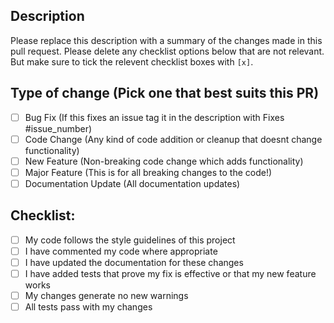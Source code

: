 ## Description
Please replace this description with a summary of the changes made in this pull request.
Please delete any checklist options below that are not relevant.
But make sure to tick the relevent checklist boxes with `[x]`.

## Type of change (Pick one that best suits this PR)
- [ ] Bug Fix (If this fixes an issue tag it in the description with Fixes #issue_number)
- [ ] Code Change (Any kind of code addition or cleanup that doesnt change functionality)
- [ ] New Feature (Non-breaking code change which adds functionality)
- [ ] Major Feature (This is for all breaking changes to the code!)
- [ ] Documentation Update (All documentation updates)

## Checklist:
- [ ] My code follows the style guidelines of this project
- [ ] I have commented my code where appropriate
- [ ] I have updated the documentation for these changes
- [ ] I have added tests that prove my fix is effective or that my new feature works
- [ ] My changes generate no new warnings
- [ ] All tests pass with my changes
